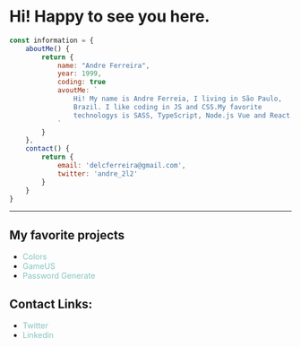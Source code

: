 # Hi! Happy to see you here.

```javascript
const information = {
    aboutMe() {
        return {
            name: "Andre Ferreira",
            year: 1999,
            coding: true
            avoutMe: `
                Hi! My name is Andre Ferreia, I living in São Paulo, 
                Brazil. I like coding in JS and CSS.My favorite 
                technologys is SASS, TypeScript, Node.js Vue and React.
            ` 
        }
    },
    contact() {
        return {
            email: 'delcferreira@gmail.com',
            twitter: 'andre_2l2'
        }
    }
}
```
---

## My favorite projects

- <a harf="https://github.com/andre2l2/colors" style="color: #83c5be">Colors</a>
- <a harf="https://github.com/andre2l2/GameUs" style="color: #83c5be">GameUS</a>
- <a harf="https://github.com/andre2l2/password-generate" style="color: #83c5be">Password Generate</a>

## Contact Links:

- <a harf="https://twitter.com/andre_2l2" style="color: #83c5be">Twitter</a>
- <a harf="https://www.linkedin.com/in/andre-ferreira-37180318b/" style="color: #83c5be">Linkedin</a>
